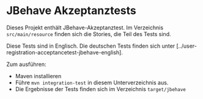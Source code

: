 JBehave Akzeptanztests
================

Dieses Projekt enthält JBehave-Akzeptanztest. Im Verzeichnis
`src/main/resource` finden sich die Stories, die Teil des Tests sind.

Diese Tests sind in Englisch. Die deutschen Tests finden sich unter
[../user-registration-acceptancetest-jbehave-english].

Zum ausführen:

- Maven installieren
- Führe `mvn integration-test` in diesem Unterverzeichnis aus.
- Die Ergebnisse der Tests finden sich im Verzeichnis `target/jbehave`
